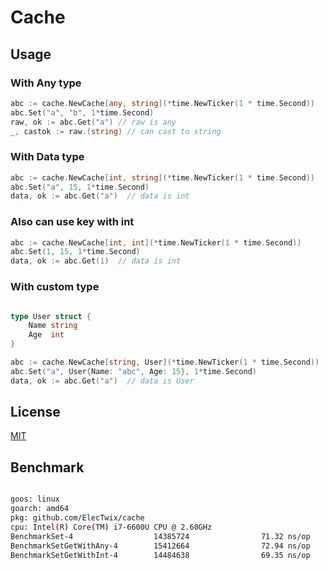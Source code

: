 # Cache
   


## Usage

### With Any type

```go
abc := cache.NewCache[any, string](*time.NewTicker(1 * time.Second))
abc.Set("a", "b", 1*time.Second)
raw, ok := abc.Get("a") // raw is any
_, castok := raw.(string) // can cast to string
```


### With Data type

```go
abc := cache.NewCache[int, string](*time.NewTicker(1 * time.Second))
abc.Set("a", 15, 1*time.Second)
data, ok := abc.Get("a")  // data is int
```

### Also can use key with int

```go
abc := cache.NewCache[int, int](*time.NewTicker(1 * time.Second))
abc.Set(1, 15, 1*time.Second)
data, ok := abc.Get(1)  // data is int
```

### With custom type

```go

type User struct {
    Name string
    Age  int
}

abc := cache.NewCache[string, User](*time.NewTicker(1 * time.Second))
abc.Set("a", User{Name: "abc", Age: 15}, 1*time.Second)
data, ok := abc.Get("a")  // data is User
```


## License

[MIT](LICENSE)

## Benchmark

```bash

goos: linux
goarch: amd64
pkg: github.com/ElecTwix/cache
cpu: Intel(R) Core(TM) i7-6600U CPU @ 2.60GHz
BenchmarkSet-4                  14385724                71.32 ns/op            0 B/op          0 allocs/op
BenchmarkSetGetWithAny-4        15412664                72.94 ns/op            0 B/op          0 allocs/op
BenchmarkSetGetWithInt-4        14484638                69.35 ns/op            0 B/op          0 allocs/op
```

